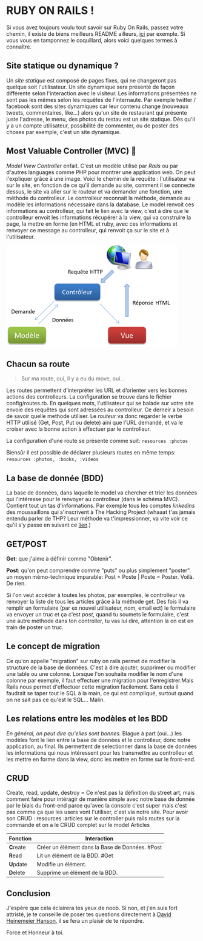 # RUBY ON RAILS !


Si vous avez toujours voulu tout savoir sur Ruby On Rails, passez votre chemin, il existe de biens meilleurs README ailleurs, [ici](https://github.com/adam-p/markdown-here/wiki/Markdown-Cheatsheet) par exemple.
Si vous vous en tamponnez le coquillard, alors voici quelques termes à connaître.

## Site statique ou dynamique ? 
Un *site statique* est composé de pages fixes, qui ne changeront pas quelque soit l'utilisateur. Un site dynamique sera présenté de façon différente selon l'interaction avec le visiteur. Les informations présentées ne sont pas les mêmes selon les requêtes de l'internaute. Par exemple twitter / facebook sont des sites dynamiques car leur contenu change (nouveaux tweets, commentaires, like...) alors qu'un site de restaurant qui présente juste l'adresse, le menu, des photos du restau est un site statique. Dès qu'il y a un compte utilisateur, possibilité de commenter, ou de poster des choses par exemple, c'est un site dynamique.

## Most Valuable Controller (MVC) :basketball:

*Model View Controller* enfait. C'est un modèle utilisé par *Rails* ou par d'autres languages comme PHP pour montrer une application web. On peut l'expliquer grâce à une image. Voici le chemin de la requête : l'utilisateur va sur le site, en fonction de ce qu'il demande au site, comment il se connecte dessus, le site va aller sur le routeur et va demander une fonction, une méthode du controlleur. Le controlleur reconnait la méthode, demande au modèle les informations nécessaire dans la database. Le model renvoit ces informations au controlleur, qui fait le lien avec la view, c'est à dire que le controlleur envoit les informations récupérer à la view, qui va construire la page, la mettre en forme (en HTML et ruby, avec ces informations et renvoyer ce message au controlleur, qui renvoit ça sur le site et à l'utilisateur.

![alt text](https://github.com/Nymze/Ruby_on_Rails/blob/master/MVC.png "MVC 1")

## Chacun sa route
> Sur ma route, oui, il y a eu du move, oui... 

Les routes permettent d’interpréter les URL et d’orienter vers les bonnes actions des controlleurs. La configuration se trouve dans le fichier config/routes.rb.
En quelques mots, l'utilisateur qui se balade sur votre site envoie des requêtes qui sont adressées au controlleur. Ce derneir a besoin de savoir quelle methode utiliser. Le *routeur* va donc regarder le verbe HTTP utilisé (Get, Post, Put ou delete) aini que l'URL demandé, et va le croiser avec la bonne action à effectuer par le controlleur.

La configuration d'une route se présente comme suit:
```resources :photos```

Biensûr il est possible de déclarer plusieurs routes en même temps:
        ``` resources :photos, :books, :videos```



## La base de donnée (BDD)

La base de données, dans laquelle le model va chercher et trier les données qui l'intéresse pour le renvoyer au controlleur (dans le schéma MVC). Contient tout un tas d'informations. Par exemple tous les comptes *linkedins* des moussaillons qui s'inscrivent à The Hacking Project (whaaat t'as jamais entendu parler de THP? Leur méthode va t'impressionner, va vite voir ce qu'il s'y passe en suivant ce [lien](https://www.thehackingproject.org/modalites).)

## GET/POST

**Get**: que j'aime à définir comme "Obtenir".

**Post**: qu'on peut comprendre comme "puts" ou plus simplement "poster". un moyen mémo-technique imparable: Post = Poste | Poste = Poster. Voilà. De rien.

Si l'on veut accéder à toutes les photos, par exemples, le controlleur va renvoyer la liste de tous les articles grâce à la méthode get. Des fois il va remplir un formulaire (par ex nouvel utilisateur, nom, email ect) le formulaire va envoyer un truc et ça c'est *post*, quand tu soumets le formulaire, c'est une autre méthode dans ton controller, tu vas lui dire, attention là on est en train de poster un truc.

## Le concept de migration
Ce qu'on appelle "migration" sur ruby on rails permet de modifier la structure de la base de données. C'est à dire ajouter, supprimer ou modifier une table ou une colonne. Lorsque l'on souhaite modifier le nom d'une colonne par exemple, il faut effectuer une migration pour l'enregistrer.Mais Rails nous permet d'effectuer cette migration facilement. Sans cela il faudrait se taper tout le SQL à la main, ce qui est compliqué, surtout quand on ne sait pas ce qu'est le SQL... Malin.


## Les relations entre les modèles et les BDD
*En général, on peut dire qu'elles sont bonnes.*
Blague à part (oui...) les modèles font le lien entre la base de données et le controlleur, donc notre application, au final. Ils permettent de selectionner dans la base de données les informations qui nous intéressent pour les transmettre au controlleur et les mettre en forme dans la view, donc les mettre en forme sur le front-end.

## CRUD
Create, read, update, destroy = Ce n'est pas la définition du street art, mais comment faire pour intéragir de manière simple avec notre base de donnée par le biais du front-end parce qu'avec la console c'est super mais c'est pas comme ça que les users vont l'utiliser, c'est via notre site. 
Pour avoir son CRUD : resources :articles sur le controller puis rails routes sur la commande et on a le CRUD complet sur le model Articles

**Fonction** | **Interaction**
------------|------------
**C**reate | Créer un élément dans la Base de Données. #Post
**R**ead | Lit un élément de la BDD. #Get
**U**pdate | Modifie un élément.
**D**elete | Supprime un élément de la BDD.


## Conclusion 
J'espère que cela éclairera tes yeux de noob. Si non, et j'en suis fort attristé, je te conseille de poser tes questions directement à [David Heinemeier Hanson](https://twitter.com/dhh?ref_src=twsrc%5Egoogle%7Ctwcamp%5Eserp%7Ctwgr%5Eauthor), il se fera un plaisir de te répondre.

Force et Honneur à toi. 
